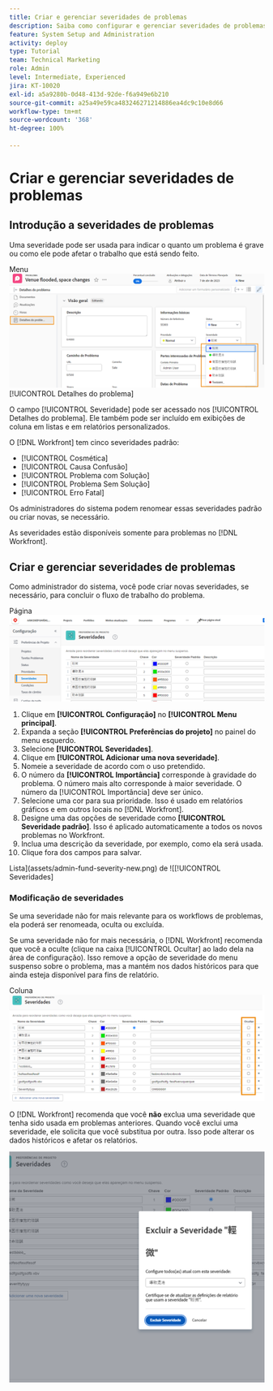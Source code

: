 ```yaml
---
title: Criar e gerenciar severidades de problemas
description: Saiba como configurar e gerenciar severidades de problemas.
feature: System Setup and Administration
activity: deploy
type: Tutorial
team: Technical Marketing
role: Admin
level: Intermediate, Experienced
jira: KT-10020
exl-id: a5a9280b-0d48-413d-92de-f6a949e6b210
source-git-commit: a25a49e59ca483246271214886ea4dc9c10e8d66
workflow-type: tm+mt
source-wordcount: '368'
ht-degree: 100%

---
```


# Criar e gerenciar severidades de problemas

## Introdução a severidades de problemas

Uma severidade pode ser usada para indicar o quanto um problema é grave ou como ele pode afetar o trabalho que está sendo feito.

Menu ![[!UICONTROL Severidade] na janela](assets/admin-fund-severity-issue-details.png) [!UICONTROL Detalhes do problema]

O campo [!UICONTROL Severidade] pode ser acessado nos [!UICONTROL Detalhes do problema]. Ele também pode ser incluído em exibições de coluna em listas e em relatórios personalizados.

O [!DNL Workfront] tem cinco severidades padrão:

* [!UICONTROL Cosmética]
* [!UICONTROL Causa Confusão]
* [!UICONTROL Problema com Solução]
* [!UICONTROL Problema Sem Solução]
* [!UICONTROL Erro Fatal]

Os administradores do sistema podem renomear essas severidades padrão ou criar novas, se necessário.

As severidades estão disponíveis somente para problemas no [!DNL Workfront].

## Criar e gerenciar severidades de problemas

Como administrador do sistema, você pode criar novas severidades, se necessário, para concluir o fluxo de trabalho do problema.

Página ![[!UICONTROL Severidades] em [!UICONTROL Configuração]](assets/admin-fund-severity-section.png)

1. Clique em **[!UICONTROL Configuração]** no **[!UICONTROL Menu principal]**.
1. Expanda a seção **[!UICONTROL Preferências do projeto]** no painel do menu esquerdo.
1. Selecione **[!UICONTROL Severidades]**.
1. Clique em **[!UICONTROL Adicionar uma nova severidade]**.
1. Nomeie a severidade de acordo com o uso pretendido.
1. O número da **[!UICONTROL Importância]** corresponde à gravidade do problema. O número mais alto corresponde à maior severidade. O número da [!UICONTROL Importância] deve ser único.
1. Selecione uma cor para sua prioridade. Isso é usado em relatórios gráficos e em outros locais no [!DNL Workfront].
1. Designe uma das opções de severidade como **[!UICONTROL Severidade padrão]**. Isso é aplicado automaticamente a todos os novos problemas no Workfront.
1. Inclua uma descrição da severidade, por exemplo, como ela será usada.
1. Clique fora dos campos para salvar.

Lista](assets/admin-fund-severity-new.png) de ![[!UICONTROL Severidades]

### Modificação de severidades

Se uma severidade não for mais relevante para os workflows de problemas, ela poderá ser renomeada, oculta ou excluída.

Se uma severidade não for mais necessária, o [!DNL Workfront] recomenda que você a oculte (clique na caixa [!UICONTROL Ocultar] ao lado dela na área de configuração). Isso remove a opção de severidade do menu suspenso sobre o problema, mas a mantém nos dados históricos para que ainda esteja disponível para fins de relatório.

Coluna ![[!UICONTROL Ocultar] destacada na página [!UICONTROL Severidades] em [!UICONTROL  Configuração]](assets/admin-fund-severity-hide.png)

O [!DNL Workfront] recomenda que você **não** exclua uma severidade que tenha sido usada em problemas anteriores. Quando você exclui uma severidade, ele solicita que você substitua por outra. Isso pode alterar os dados históricos e afetar os relatórios.

![Excluir janela de severidade](assets/admin-fund-severity-delete.png)

<!---
learn more URLs
Create and customize issue severities
Update issue severity
--->
